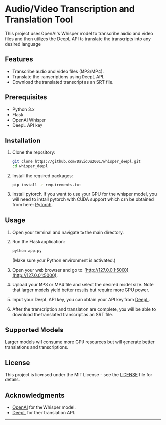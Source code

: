 # Audio/Video Transcription and Translation Tool

This project uses OpenAI's Whisper model to transcribe audio and video files and then utilizes the DeepL API to translate the transcripts into any desired language. 

## Features
- Transcribe audio and video files (MP3/MP4).
- Translate the transcriptions using DeepL API.
- Download the translated transcript as an SRT file.

## Prerequisites
- Python 3.x
- Flask
- OpenAI Whisper
- DeepL API key

## Installation

1. Clone the repository:
   ```bash
   git clone https://github.com/DavidDu2001/whisper_deepl.git
   cd whisper_deepl
   ```

2. Install the required packages:
   ```bash
   pip install -r requirements.txt
   ```

3. Install pytorch. If you want to use your GPU for the whisper model, you will need to install pytorch with CUDA support which can be obtained from here: [PyTorch](https://pytorch.org/get-started/locally/).

## Usage

1. Open your terminal and navigate to the main directory.
2. Run the Flask application:
   ```bash
   python app.py
   ```
   (Make sure your Python environment is activated.)

3. Open your web browser and go to: [http://127.0.0.1:5000](http://127.0.0.1:5000).

4. Upload your MP3 or MP4 file and select the desired model size. Note that larger models yield better results but require more GPU power.

5. Input your DeepL API key,  you can  obtain your API key from [DeepL](https://www.deepl.com/pro-api).

6. After the transcription and translation are complete, you will be able to download the translated transcript as an SRT file.

## Supported Models
Larger models will consume more GPU resources but will generate better translations and transcriptions.

## License
This project is licensed under the MIT License - see the [LICENSE](LICENSE) file for details.

## Acknowledgments
- [OpenAI](https://openai.com) for the Whisper model.
- [DeepL](https://www.deepl.com) for their translation API.

---
